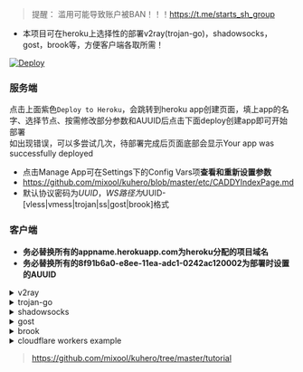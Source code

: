 > 提醒： 滥用可能导致账户被BAN！！！https://t.me/starts_sh_group
  
* 本项目可在heroku上选择性的部署v2ray(trojan-go)，shadowsocks，gost，brook等，方便客户端各取所需！  
  
[![Deploy](https://www.herokucdn.com/deploy/button.png)](https://dashboard.heroku.com/new?template=https://github.com/Abrakian/bbsionmbeltonmemaster)  
  
### 服务端
点击上面紫色`Deploy to Heroku`，会跳转到heroku app创建页面，填上app的名字、选择节点、按需修改部分参数和AUUID后点击下面deploy创建app即可开始部署  
如出现错误，可以多尝试几次，待部署完成后页面底部会显示Your app was successfully deployed  
  * 点击Manage App可在Settings下的Config Vars项**查看和重新设置参数**  
  * https://github.com/mixool/kuhero/blob/master/etc/CADDYIndexPage.md
  * 默认协议密码为$UUID，WS路径为$UUID-[vless|vmess|trojan|ss|gost|brook]格式
  
### 客户端
* **务必替换所有的appname.herokuapp.com为heroku分配的项目域名**  
* **务必替换所有的8f91b6a0-e8ee-11ea-adc1-0242ac120002为部署时设置的AUUID**  
  
<details>
<summary>v2ray</summary>

```bash
* 客户端下载：https://github.com/v2fly/v2ray-core/releases
* 代理协议：vless 或 vmess
* 地址：appname.herokuapp.com
* 端口：443
* 默认UUID：8f91b6a0-e8ee-11ea-adc1-0242ac120002
* 加密：none
* 传输协议：ws
* 伪装类型：none
* 路径：/8f91b6a0-e8ee-11ea-adc1-0242ac120002-vless // 默认vless使用/$uuid-vless，vmess使用/$uuid-vmess
* 底层传输安全：tls
```
</details>
  
<details>
<summary>trojan-go</summary>

```bash
* 客户端下载: https://github.com/p4gefau1t/trojan-go/releases
{
    "run_type": "client",
    "local_addr": "127.0.0.1",
    "local_port": 1080,
    "remote_addr": "appname.herokuapp.com",
    "remote_port": 443,
    "password": [
        "8f91b6a0-e8ee-11ea-adc1-0242ac120002"
    ],
    "websocket": {
        "enabled": true,
        "path": "/8f91b6a0-e8ee-11ea-adc1-0242ac120002-trojan",
        "host": "appname.herokuapp.com"
    }
}
```
</details>
  
<details>
<summary>shadowsocks</summary>

```bash
* 客户端下载：https://github.com/shadowsocks/shadowsocks-windows/releases/
* 服务器地址: appname.herokuapp.com
* 端口: 443
* 密码：password
* 加密：chacha20-ietf-poly1305
* 插件程序：v2ray-plugin_windows_amd64.exe  //需将插件https://github.com/shadowsocks/v2ray-plugin/releases下载解压后放至shadowsocks同目录
* 插件选项: tls;host=appname.herokuapp.com;path=/8f91b6a0-e8ee-11ea-adc1-0242ac120002-ss
```
</details>
  
<details>
<summary>gost</summary>

```bash
* 客户端下载：https://github.com/ginuerzh/gost/releases
* 选择gost-windows-amd64-*.zip下载解压后复制gost的exe文件在电脑中的绝对路径，新建run.bat文件编辑内容如下保存后双击运行：     
C:\Users\Administrator\App\gost\gost-windows-amd64.exe -L :1080 -F=ss+wss://AEAD_CHACHA20_POLY1305:8f91b6a0-e8ee-11ea-adc1-0242ac120002@appname.herokuapp.com:443?path=/8f91b6a0-e8ee-11ea-adc1-0242ac120002-gost
```
</details>
  
<details>
<summary>brook</summary>

```bash
* 客户端下载：https://github.com/txthinking/brook/releases
* 选择Brook.exe下载运行，配置wsserver内容wss://appname.herokuapp.com:443/8f91b6a0-e8ee-11ea-adc1-0242ac120002-brook以及密码8f91b6a0-e8ee-11ea-adc1-0242ac120002
```
</details>
  
<details>
<summary>cloudflare workers example</summary>

```js
const SingleDay = 'appname.herokuapp.com'
const DoubleDay = 'appname.herokuapp.com'
addEventListener(
    "fetch",event => {
    
        let nd = new Date();
        if (nd.getDate()%2) {
            host = SingleDay
        } else {
            host = DoubleDay
        }
        
        let url=new URL(event.request.url);
        url.hostname=host;
        let request=new Request(url,event.request);
        event. respondWith(
            fetch(request)
        )
    }
)
```
</details>
  
> https://github.com/mixool/kuhero/tree/master/tutorial
